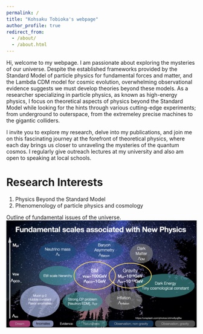 ```yaml
---
permalink: /
title: "Kohsaku Tobioka's webpage"
author_profile: true
redirect_from: 
  - /about/
  - /about.html
---
```


Hi, welcome to my webpage. I am passionate about exploring the mysteries of our universe. Despite the established frameworks provided by the Standard Model of particle physics for fundamental forces and matter, and the Lambda CDM model for cosmic evolution, overwhelming observational evidence suggests we must develop theories beyond these models. As a researcher specializing in particle physics, as known as high-energy physics, I  focus on theoretical aspects of physics beyond the Standard Model while looking for the hints through various cutting-edge experiments; from underground to outerspace, from the extremeley precise machines to the gigantic colliders.

I invite you to explore my research, delve into my publications, and join me on this fascinating journey at the forefront of theoretical physics, where each day brings us closer to unraveling the mysteries of the quantum cosmos. I regularly give outreach lectures at my university and also am open to speaking at local schools.

Research Interests
======
1. Physics Beyond the Standard Model
1. Phenomenology of particle physics and cosmology



Outline of fundamental issues of the universe. 
![Editing a markdown file for a talk](/images/fundamental_scales.png)


